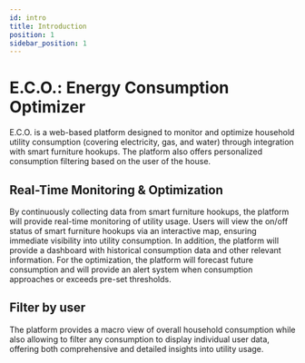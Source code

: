 ```yaml
---
id: intro
title: Introduction
position: 1
sidebar_position: 1
---
```


# E.C.O.: Energy Consumption Optimizer

E.C.O. is a web-based platform designed to monitor and optimize household utility consumption (covering electricity, gas, and water)
through integration with smart furniture hookups. The platform also offers personalized consumption filtering based on the user of the house.

## Real-Time Monitoring & Optimization
By continuously collecting data from smart furniture hookups, the platform will provide real-time monitoring of utility usage.
Users will view the on/off status of smart furniture hookups via an interactive map, ensuring immediate visibility into utility consumption.
In addition, the platform will provide a dashboard with historical consumption data and other relevant information.
For the optimization, the platform will forecast future consumption and will provide an alert system when consumption approaches or exceeds pre-set thresholds.

## Filter by user
The platform provides a macro view of overall household consumption while also allowing to filter any consumption to display individual user data,
offering both comprehensive and detailed insights into utility usage.

